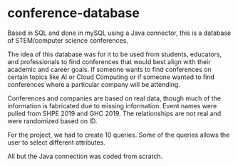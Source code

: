 # conference-database
Based in SQL and done in mySQL using a Java connector, this is a database of STEM/computer science conferences. 

The idea of this database was for it to be used from students, educators, and professionals to find conferences that would best align with their academic and career goals. If someone wants to find conferences on certain topics like AI or Cloud Computing or if someone wanted to find conferences where a particular company will be attending.

Conferences and companies are based on real data, though much of the information is fabricated due to missing information.
Event names were pulled from SHPE 2019 and GHC 2019.
The relationships are not real and were randomized based on ID.

For the project, we had to create 10 queries.
Some of the queries allows the user to select different attributes.

All but the Java connection was coded from scratch.
